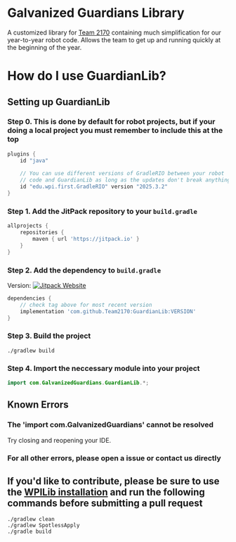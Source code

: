 # Galvanized Guardians Library

A customized library for [Team 2170](https://github.com/Team2170) containing much simplification for our year-to-year robot code. Allows the team to get up and running quickly at the beginning of the year.

# How do I use GuardianLib?

## Setting up GuardianLib

### Step 0. This is done by default for robot projects, but if your doing a local project you must remember to include this at the top
```gradle
plugins {
    id "java"
    
    // You can use different versions of GradleRIO between your robot
    // code and GuardianLib as long as the updates don't break anything
    id "edu.wpi.first.GradleRIO" version "2025.3.2"
}
```

### Step 1. Add the JitPack repository to your `build.gradle`

```gradle
allprojects {
    repositories {
        maven { url 'https://jitpack.io' }
    }
}
```

### Step 2. Add the dependency to `build.gradle`
 
 Version: [![Jitpack Website](https://jitpack.io/v/Team2170/GuardianLib.svg)](https://jitpack.io/#Team2170/GuardianLib)
```gradle
dependencies {
    // check tag above for most recent version
    implementation 'com.github.Team2170:GuardianLib:VERSION'
}
```

### Step 3. Build the project

```dos
./gradlew build
```

### Step 4. Import the neccessary module into your project

```java
import com.GalvanizedGuardians.GuardianLib.*;
```

## Known Errors

### The 'import com.GalvanizedGuardians' cannot be resolved

Try closing and reopening your IDE.

### For all other errors, please open a issue or contact us directly

## If you'd like to contribute, please be sure to use the [WPILib installation](https://docs.wpilib.org/en/stable/docs/zero-to-robot/step-2/wpilib-setup.html) and run the following commands before submitting a pull request

```dos
./gradlew clean
./gradlew SpotlessApply
./gradle build
```
